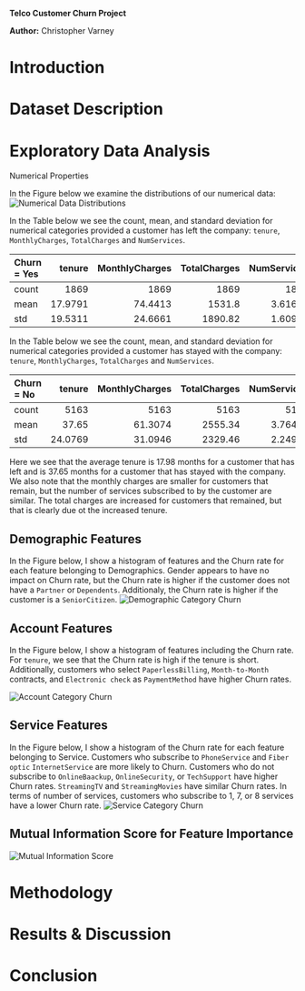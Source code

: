 **Telco Customer Churn Project**

**Author:** Christopher Varney

# Introduction

# Dataset Description

# Exploratory Data Analysis

Numerical Properties

In the Figure below we examine the distributions of our numerical data:
![Numerical Data Distributions](https://github.com/cvarney/telco_customer_churn/blob/main/Numerical.png?raw=true)

In the Table below we see the count, mean, and standard deviation for numerical categories provided a customer has left the company: `tenure`, `MonthlyCharges`, `TotalCharges` and `NumServices`.

| Churn = Yes |    tenure |   MonthlyCharges |   TotalCharges |   NumServices |
|:------|----------:|-----------------:|---------------:|--------------:|
| count | 1869      |        1869      |        1869    |    1869       |
| mean  |   17.9791 |          74.4413 |        1531.8  |       3.61691 |
| std   |   19.5311 |          24.6661 |        1890.82 |       1.60994 |

In the Table below we see the count, mean, and standard deviation for numerical categories provided a customer has stayed with the company: `tenure`, `MonthlyCharges`, `TotalCharges` and `NumServices`.

|  Churn = No     |    tenure |   MonthlyCharges |   TotalCharges |   NumServices |
|:------|----------:|-----------------:|---------------:|--------------:|
| count | 5163      |        5163      |       5163     |    5163       |
| mean  |   37.65   |          61.3074 |       2555.34  |       3.76448 |
| std   |   24.0769 |          31.0946 |       2329.46  |       2.24953 |

Here we see that the average tenure is 17.98 months for a customer that has left and is 37.65 months for a customer that has stayed with the company. We also note that the monthly charges are smaller for customers that remain, but the number of services subscribed to by the customer are similar. The total charges are increased for customers that remained, but that is clearly due ot the increased tenure.


## Demographic Features
In the Figure below, I show a histogram of features and the Churn rate for each feature belonging to Demographics. Gender appears to have no impact on Churn rate, but the Churn rate is higher if the customer does not have a `Partner` or `Dependents`. Additionaly, the Churn rate is higher if the customer is a `SeniorCitizen`.
![Demographic Category Churn](https://github.com/cvarney/telco_customer_churn/blob/main/Demographic.png?raw=true)

## Account Features
In the Figure below, I show a histogram of features including the Churn rate. For `tenure`, we see that the Churn rate is high if the tenure is short. Additionally, customers who select `PaperlessBilling`, `Month-to-Month` contracts, and `Electronic check` as `PaymentMethod` have higher Churn rates.

![Account Category Churn](https://github.com/cvarney/telco_customer_churn/blob/main/Account.png?raw=true)

## Service Features
In the Figure below, I show a histogram of the Churn rate for each feature belonging to Service. Customers who subscribe to `PhoneService` and `Fiber optic` `InternetService` are more likely to Churn. Customers who do not subscribe to `OnlineBaackup`, `OnlineSecurity`, or `TechSupport` have higher Churn rates. `StreamingTV` and `StreamingMovies` have similar Churn rates. In terms of number of services, customers who subscribe to 1, 7, or 8 services have a lower Churn rate.
![Service Category Churn](https://github.com/cvarney/telco_customer_churn/blob/main/Services.png?raw=true)

## Mutual Information Score for Feature Importance
![Mutual Information Score](https://github.com/cvarney/telco_customer_churn/blob/main/MutualInfo.png?raw=true)
# Methodology

# Results & Discussion

# Conclusion
